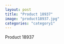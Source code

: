 ```yaml
---
layout: post
title: "Product 18937"
image: "product18937.jpg"
categories: "category1"
---
```

Product 18937
